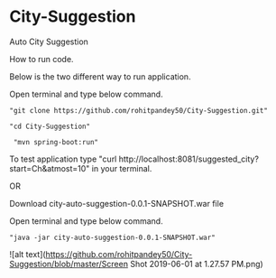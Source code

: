 # City-Suggestion
Auto City Suggestion

How to run code.

Below is the  two different way to run application.

Open terminal and type below command.

    "git clone https://github.com/rohitpandey50/City-Suggestion.git"
    
    "cd City-Suggestion"
    
     "mvn spring-boot:run"
    
  To test application type "curl http://localhost:8081/suggested_city?start=Ch&atmost=10" in your terminal. 
  
  
  

OR

Download city-auto-suggestion-0.0.1-SNAPSHOT.war file

Open terminal and type below command.

    "java -jar city-auto-suggestion-0.0.1-SNAPSHOT.war"
  
  



![alt text](https://github.com/rohitpandey50/City-Suggestion/blob/master/Screen Shot 2019-06-01 at 1.27.57 PM.png)    
   
     
    
